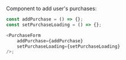 Component to add user's purchases:

```js
const addPurchase = () => {};
const setPurchaseLoading = () => {};

<PurchaseForm
    addPurchase={addPurchase}
    setPurchaseLoading={setPurchaseLoading}
/>;
```
